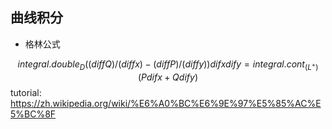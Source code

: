 ## 曲线积分

- 格林公式

$$integral.double_D ((diff Q) / (diff x) - (diff P) / (diff y)) dif x dif y = integral.cont_(L^+) (P dif x + Q dif y) $$
tutorial: https://zh.wikipedia.org/wiki/%E6%A0%BC%E6%9E%97%E5%85%AC%E5%BC%8F

